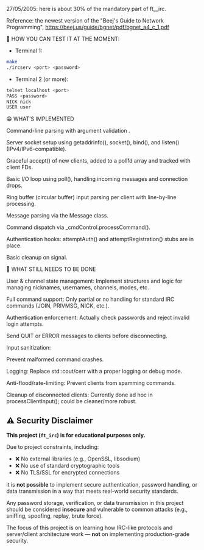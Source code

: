 27/05/2005: here is about 30% of the mandatory part of ft__irc.

Reference: the newest version of the "Beej's Guide to Network Programming", https://beej.us/guide/bgnet/pdf/bgnet_a4_c_1.pdf

🧐️  HOW YOU CAN TEST IT AT THE MOMENT:

* Terminal 1:
```bash
make
./ircserv <port> <password>
```
* Terminal 2 (or more):
```bash
telnet localhost <port>
PASS <password>
NICK nick
USER user
```

😁️  WHAT’S IMPLEMENTED

Command-line parsing with argument validation <port> <password>.

Server socket setup using getaddrinfo(), socket(), bind(), and listen() (IPv4/IPv6-compatible).

Graceful accept() of new clients, added to a pollfd array and tracked with client FDs.

Basic I/O loop using poll(), handling incoming messages and connection drops.

Ring buffer (circular buffer) input parsing per client with line-by-line processing.

Message parsing via the Message class.

Command dispatch via _cmdControl.processCommand().

Authentication hooks: attemptAuth() and attemptRegistration() stubs are in place.

Basic cleanup on signal.


🤔️  WHAT STILL NEEDS TO BE DONE

User & channel state management: Implement structures and logic for managing nicknames, usernames, channels, modes, etc.

Full command support: Only partial or no handling for standard IRC commands (JOIN, PRIVMSG, NICK, etc.).

Authentication enforcement: Actually check passwords and reject invalid login attempts.

Send QUIT or ERROR messages to clients before disconnecting.

Input sanitization:

Prevent malformed command crashes.

Logging: Replace std::cout/cerr with a proper logging or debug mode.

Anti-flood/rate-limiting: Prevent clients from spamming commands.

Cleanup of disconnected clients: Currently done ad hoc in processClientInput(); could be cleaner/more robust.


## ⚠️ Security Disclaimer

**This project (`ft_irc`) is for educational purposes only.**

Due to project constraints, including:

- ❌ No external libraries (e.g., OpenSSL, libsodium)
- ❌ No use of standard cryptographic tools
- ❌ No TLS/SSL for encrypted connections

it is **not possible** to implement secure authentication, password handling, or data transmission in a way that meets real-world security standards.

Any password storage, verification, or data transmission in this project should be considered **insecure** and vulnerable to common attacks (e.g., sniffing, spoofing, replay, brute force).

The focus of this project is on learning how IRC-like protocols and server/client architecture work — **not** on implementing production-grade security.
